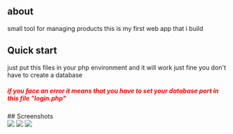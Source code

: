 ## about
small tool for managing products this is my first web app that i build
 
## Quick start 
just put this files in your php environment and it will work just fine you don't have to create a database
<h5 style="color:#ff0000"> if you face an error it means that you have to set your database port in this file "login.php"</h5>
## Screenshots <br>
<img src="https://github.com/oumoussa98/tool-for-management/blob/master/screenshots/screenshot1.PNG?raw=true">
<img src="https://github.com/oumoussa98/tool-for-management/blob/master/screenshots/screenshot2.PNG?raw=true">
<img src="https://github.com/oumoussa98/tool-for-management/blob/master/screenshots/screenshot3.PNG?raw=true">
